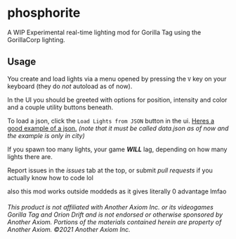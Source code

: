 # phosphorite
A WIP Experimental real-time lighting mod for Gorilla Tag using the GorillaCorp lighting.

## Usage
You create and load lights via a menu opened by pressing the `V` key on your keyboard (they do *not* autoload as of now).

In the UI you should be greeted with options for position, intensity and color and a couple utility buttons beneath.

To load a json, click the `Load Lights from JSON` button in the ui. [Heres a good example of a json.](https://github.com/BrokenSt0ne/phosphorite/blob/main/data.json) *(note that it must be called data.json as of now and the example is only in city)*

If you spawn too many lights, your game ***WILL*** lag, depending on how many lights there are.

Report issues in the *issues* tab at the top, or submit *pull requests* if you actually know how to code lol

also this mod works outside moddeds as it gives literally 0 advantage lmfao

###### *This product is not affiliated with Another Axiom Inc. or its videogames Gorilla Tag and Orion Drift and is not endorsed or otherwise sponsored by Another Axiom. Portions of the materials contained herein are property of Another Axiom. ©2021 Another Axiom Inc.*
